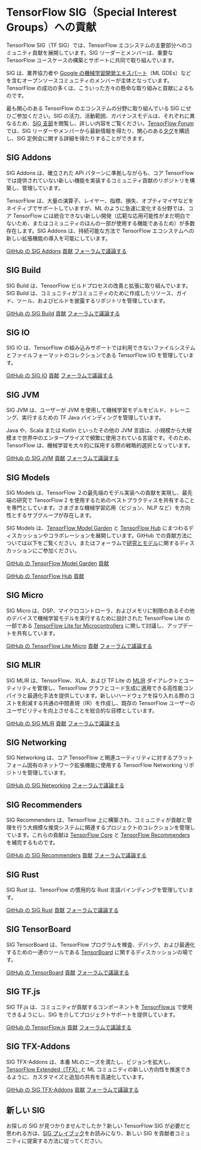 # TensorFlow SIG（Special Interest Groups）への貢献

TensorFlow SIG（TF SIG）では、TensorFlow エコシステムの主要部分へのコミュニティ貢献を展開しています。SIG リーダーとメンバーは、重要な TensorFlow ユースケースの構築とサポートに共同で取り組んでいます。

SIG は、業界協力者や [Google の機械学習開発エキスパート](https://developers.google.com/community/experts)（ML GDEs）などを含むオープンソースコミュニティのメンバーが主体となっています。TensorFlow の成功の多くは、こういった方々の懸命な取り組みと貢献によるものです。

最も関心のある TensorFlow のエコシステムの分野に取り組んでいる SIG にぜひご参加ください。SIG の活力、活動範囲、ガバナンスモデルは、それぞれに異なるため、[SIG 支部](https://github.com/tensorflow/community/tree/master/sigs)を閲覧し、詳しい内容をご覧ください。[TensorFlow Forum](https://discuss.tensorflow.org/c/special-interest-groups/8) では、SIG リーダーやメンバーから最新情報を得たり、関心のある[タグ](https://discuss.tensorflow.org/tags)を購読し、SIG 定例会に関する詳細を得たりすることができます。

## SIG Addons

SIG Addons は、確立された API パターンに準拠しながらも、コア TensorFlow では提供されていない新しい機能を実装するコミュニティ貢献のリポジトリを構築し、管理しています。

TensorFlow は、大量の演算子、レイヤー、指標、損失、オプティマイザなどをネイティブでサポートしていますが、ML のように急速に変化する分野では、コア TensorFlow には統合できない新しい開発（広範な応用可能性がまだ明白でないため、またはコミュニティのほんの一部が使用する機能であるため）が多数存在します。SIG Addons は、持続可能な方法で TensorFlow エコシステムへの新しい拡張機能の導入を可能にしています。

<a class="button button-primary" href="https://github.com/tensorflow/addons">GitHub の SIG Addons</a> <a class="button" href="https://github.com/tensorflow/addons/blob/master/CONTRIBUTING.md">貢献</a> <a class="button" href="https://discuss.tensorflow.org/c/special-interest-groups/addons/11">フォーラムで議論する</a>

## SIG Build

SIG Build は、TensorFlow ビルドプロセスの改善と拡張に取り組んでいます。SIG Build は、コミュニティがコミュニティのために作成したリソース、ガイド、ツール、およびビルドを披露するリポジトリを管理しています。

<a class="button button-primary" href="https://github.com/tensorflow/build">GitHub の SIG Build</a> <a class="button" href="https://github.com/tensorflow/build/blob/master/CONTRIBUTING.md">貢献</a> <a class="button" href="https://discuss.tensorflow.org/c/special-interest-groups/build">フォーラムで議論する</a>

## SIG IO

SIG IO は、TensorFlow の組み込みサポートでは利用できないファイルシステムとファイルフォーマットのコレクションである TensorFlow I/O を管理しています。

<a class="button button-primary" href="https://github.com/tensorflow/io">GitHub の SIG IO</a> <a class="button" href="https://github.com/tensorflow/io/blob/master/CONTRIBUTING.md">貢献</a> <a class="button" href="https://discuss.tensorflow.org/c/special-interest-groups/io">フォーラムで議論する</a>

## SIG JVM

SIG JVM は、ユーザーが JVM を使用して機械学習モデルをビルド、トレーニング、実行するための TF Java バインディングを管理しています。

Java や、Scala または Kotlin といったその他の JVM 言語は、小規模から大規模まで世界中のエンタープライズで頻繁に使用されている言語です。そのため、TensorFlow は、機械学習を大々的に採用する際の戦略的選択となっています。

<a class="button button-primary" href="https://github.com/tensorflow/java">GitHub の SIG JVM</a> <a class="button" href="https://github.com/tensorflow/java/blob/master/CONTRIBUTING.md">貢献</a> <a class="button" href="https://discuss.tensorflow.org/c/special-interest-groups/jvm">フォーラムで議論する</a>

## SIG Models

SIG Models は、TensorFlow ２の最先端のモデル実装への貢献を実現し、最先端の研究で TensorFlow 2 を使用するためのベストプラクティスを共有することを専門としています。さまざまな機械学習応用（ビジョン、NLP など）を方向性とするサブグループが存在します。

SIG Models は、[TensorFlow Model Garden](https://github.com/tensorflow/models) と [TensorFlow Hub](https://tfhub.dev) にまつわるディスカッションやコラボレーションを展開しています。GitHub での貢献方法については以下をご覧ください。またはフォーラムで[研究とモデル](https://discuss.tensorflow.org/c/research-models/26)に関するディスカッションにご参加ください。

<a class="button button-primary" href="https://github.com/tensorflow/models">GitHub の TensorFlow Model Garden</a> <a class="button" href="https://github.com/tensorflow/models/blob/master/CONTRIBUTING.md">貢献</a>

<a class="button button-primary" href="https://github.com/tensorflow/hub">GitHub の TensorFlow Hub</a> <a class="button" href="https://github.com/tensorflow/hub/blob/master/CONTRIBUTING.md">貢献</a>

## SIG Micro

SIG Micro は、DSP、マイクロコントローラ、およびメモリに制限のあるその他のデバイスで機械学習モデルを実行するために設計された TensorFlow Lite の一部である [TensorFlow Lite for Microcontrollers](https://www.tensorflow.org/lite/microcontrollers) に関して討議し、アップデートを共有しています。

<a class="button button-primary" href="https://github.com/tensorflow/tflite-micro">GitHub の TensorFlow Lite Micro</a> <a class="button" href="https://github.com/tensorflow/tflite-micro/blob/main/CONTRIBUTING.md">貢献</a> <a class="button" href="https://discuss.tensorflow.org/c/special-interest-groups/micro">フォーラムで議論する</a>

## SIG MLIR

SIG MLIR は、TensorFlow、XLA、および TF Lite の [MLIR](https://mlir.llvm.org/) ダイアレクトとユーティリティを管理し、TensorFlow グラフとコード生成に適用できる高性能コンパイラと最適化手法を提供しています。新しいハードウェアを採り入れる際のコストを削減する共通の中間表現（IR）を作成し、既存の TensorFlow ユーザーのユーザビリティを向上させることを総合的な目標としています。

<a class="button button-primary" href="https://github.com/tensorflow/tensorflow/tree/master/tensorflow/compiler/mlir">GitHub の SIG MLIR</a> <a class="button" href="https://mlir.llvm.org/">貢献</a> <a class="button" href="https://discuss.tensorflow.org/c/special-interest-groups/mlir">フォーラムで議論する</a>

## SIG Networking

SIG Networking は、コア TensorFlow と関連ユーティリティに対するプラットフォーム固有のネットワーク拡張機能に使用する TensorFlow Networking リポジトリを管理しています。

<a class="button button-primary" href="https://github.com/tensorflow/networking">GitHub の SIG Networking</a> <a class="button" href="https://discuss.tensorflow.org/c/special-interest-groups/networking">フォーラムで議論する</a>

## SIG Recommenders

SIG Recommenders は、TensorFlow 上に構築され、コミュニティが貢献と管理を行う大規模な推奨システムに関連するプロジェクトのコレクションを管理しています。これらの貢献は [TensorFlow Core](https://www.tensorflow.org/overview) と [TensorFlow Recommenders](https://www.tensorflow.org/recommenders) を補完するものです。

<a class="button button-primary" href="https://github.com/tensorflow/recommenders-addons">GitHub の SIG Recommenders</a> <a class="button" href="https://github.com/tensorflow/recommenders-addons/blob/master/CONTRIBUTING.md/">貢献</a> <a class="button" href="https://discuss.tensorflow.org/c/special-interest-groups/recommenders">フォーラムで議論する</a>

## SIG Rust

SIG Rust は、TensorFlow の慣用的な Rust 言語バインディングを管理しています。

<a class="button button-primary" href="https://github.com/tensorflow/rust/blob/master/CONTRIBUTING.md">GitHub の SIG Rust</a> <a class="button" href="https://github.com/tensorflow/rust/blob/master/CONTRIBUTING.md">貢献</a> <a class="button" href="https://discuss.tensorflow.org/c/special-interest-groups/rust">フォーラムで議論する</a>

## SIG TensorBoard

SIG TensorBoard は、TensorFlow プログラムを検査、デバッグ、および最適化するための一連のツールである [TensorBoard](https://www.tensorflow.org/tensorboard) に関するディスカッションの場です。

<a class="button button-primary" href="https://github.com/tensorflow/tensorboard">GitHub の TensorBoard</a> <a class="button" href="https://github.com/tensorflow/tensorboard/blob/master/CONTRIBUTING.md">貢献</a> <a class="button" href="https://discuss.tensorflow.org/c/special-interest-groups/tensorboard/">フォーラムで議論する</a>

## SIG TF.js

SIG TF.js は、コミュニティが貢献するコンポーネントを [TensorFlow.js](https://www.tensorflow.org/js) で使用できるようにし、SIG を介してプロジェクトサポートを提供しています。

<a class="button button-primary" href="https://github.com/tensorflow/tfjs">GitHub の TensorFlow.js</a> <a class="button" href="https://github.com/tensorflow/tfjs/blob/master/CONTRIBUTING.md">貢献</a> <a class="button" href="https://discuss.tensorflow.org/c/special-interest-groups/tfjs/">フォーラムで議論する</a>

## SIG TFX-Addons

SIG TFX-Addons は、本番 MLのニーズを満たし、ビジョンを拡大し、[TensorFlow Extended（TFX）](https://www.tensorflow.org/tfx)と ML コミュニティの新しい方向性を推進できるように、カスタマイズと追加の共有を高速化しています。

<a class="button button-primary" href="https://github.com/tensorflow/tfx-addons">GitHub の SIG TFX-Addons</a> <a class="button" href="https://github.com/tensorflow/tfx-addons/blob/main/CONTRIBUTING.md">貢献</a> <a class="button" href="https://discuss.tensorflow.org/c/special-interest-groups/tfx-addons/">フォーラムで議論する</a>

## 新しい SIG

お探しの SIG が見つかりませんでしたか？新しい TensorFlow SIG が必要だと思われる方は、[SIG プレイブック](https://www.tensorflow.org/community/sig_playbook)をお読みになり、新しい SIG を貢献者コミュニティに提案する方法に従ってください。
